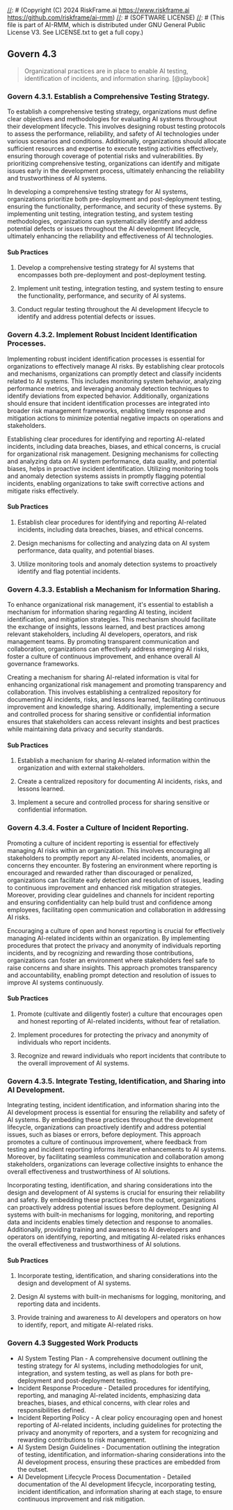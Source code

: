 [//]: # (COPYRIGHT)
[//]: # (RiskFrame.ai - AI Risk Management and Resilience Framework)
[//]: # (Copyright (C) 2024 RiskFrame.ai https://www.riskframe.ai https://github.com/riskframe/ai-rmm)
[//]: # (SOFTWARE LICENSE)
[//]: # (This file is part of AI-RMM, which is distributed under GNU General Public License V3. See LICENSE.txt to get a full copy.)
    
## Govern 4.3
> Organizational practices are in place to enable AI testing, identification of incidents, and information sharing. [@playbook]

### Govern 4.3.1. Establish a Comprehensive Testing Strategy.

To establish a comprehensive testing strategy, organizations must define clear objectives and methodologies for evaluating AI systems throughout their development lifecycle. This involves designing robust testing protocols to assess the performance, reliability, and safety of AI technologies under various scenarios and conditions. Additionally, organizations should allocate sufficient resources and expertise to execute testing activities effectively, ensuring thorough coverage of potential risks and vulnerabilities. By prioritizing comprehensive testing, organizations can identify and mitigate issues early in the development process, ultimately enhancing the reliability and trustworthiness of AI systems.

In developing a comprehensive testing strategy for AI systems, organizations prioritize both pre-deployment and post-deployment testing, ensuring the functionality, performance, and security of these systems. By implementing unit testing, integration testing, and system testing methodologies, organizations can systematically identify and address potential defects or issues throughout the AI development lifecycle, ultimately enhancing the reliability and effectiveness of AI technologies.

#### Sub Practices

1. Develop a comprehensive testing strategy for AI systems that encompasses both pre-deployment and post-deployment testing.

2. Implement unit testing, integration testing, and system testing to ensure the functionality, performance, and security of AI systems.

3. Conduct regular testing throughout the AI development lifecycle to identify and address potential defects or issues.

### Govern 4.3.2. Implement Robust Incident Identification Processes.

Implementing robust incident identification processes is essential for organizations to effectively manage AI risks. By establishing clear protocols and mechanisms, organizations can promptly detect and classify incidents related to AI systems. This includes monitoring system behavior, analyzing performance metrics, and leveraging anomaly detection techniques to identify deviations from expected behavior. Additionally, organizations should ensure that incident identification processes are integrated into broader risk management frameworks, enabling timely response and mitigation actions to minimize potential negative impacts on operations and stakeholders.

Establishing clear procedures for identifying and reporting AI-related incidents, including data breaches, biases, and ethical concerns, is crucial for organizational risk management. Designing mechanisms for collecting and analyzing data on AI system performance, data quality, and potential biases, helps in proactive incident identification. Utilizing monitoring tools and anomaly detection systems assists in promptly flagging potential incidents, enabling organizations to take swift corrective actions and mitigate risks effectively.

#### Sub Practices

1. Establish clear procedures for identifying and reporting AI-related incidents, including data breaches, biases, and ethical concerns.

2. Design mechanisms for collecting and analyzing data on AI system performance, data quality, and potential biases.

3. Utilize monitoring tools and anomaly detection systems to proactively identify and flag potential incidents.

### Govern 4.3.3. Establish a Mechanism for Information Sharing.

To enhance organizational risk management, it's essential to establish a mechanism for information sharing regarding AI testing, incident identification, and mitigation strategies. This mechanism should facilitate the exchange of insights, lessons learned, and best practices among relevant stakeholders, including AI developers, operators, and risk management teams. By promoting transparent communication and collaboration, organizations can effectively address emerging AI risks, foster a culture of continuous improvement, and enhance overall AI governance frameworks.

Creating a mechanism for sharing AI-related information is vital for enhancing organizational risk management and promoting transparency and collaboration. This involves establishing a centralized repository for documenting AI incidents, risks, and lessons learned, facilitating continuous improvement and knowledge sharing. Additionally, implementing a secure and controlled process for sharing sensitive or confidential information ensures that stakeholders can access relevant insights and best practices while maintaining data privacy and security standards.

#### Sub Practices

1. Establish a mechanism for sharing AI-related information within the organization and with external stakeholders.

2. Create a centralized repository for documenting AI incidents, risks, and lessons learned.

3. Implement a secure and controlled process for sharing sensitive or confidential information.

### Govern 4.3.4. Foster a Culture of Incident Reporting.

Promoting a culture of incident reporting is essential for effectively managing AI risks within an organization. This involves encouraging all stakeholders to promptly report any AI-related incidents, anomalies, or concerns they encounter. By fostering an environment where reporting is encouraged and rewarded rather than discouraged or penalized, organizations can facilitate early detection and resolution of issues, leading to continuous improvement and enhanced risk mitigation strategies. Moreover, providing clear guidelines and channels for incident reporting and ensuring confidentiality can help build trust and confidence among employees, facilitating open communication and collaboration in addressing AI risks.

Encouraging a culture of open and honest reporting is crucial for effectively managing AI-related incidents within an organization. By implementing procedures that protect the privacy and anonymity of individuals reporting incidents, and by recognizing and rewarding those contributions, organizations can foster an environment where stakeholders feel safe to raise concerns and share insights. This approach promotes transparency and accountability, enabling prompt detection and resolution of issues to improve AI systems continuously.

#### Sub Practices

1. Promote (cultivate and diligently foster) a culture that encourages open and honest reporting of AI-related incidents, without fear of retaliation.

2. Implement procedures for protecting the privacy and anonymity of individuals who report incidents.

3. Recognize and reward individuals who report incidents that contribute to the overall improvement of AI systems.

### Govern 4.3.5. Integrate Testing, Identification, and Sharing into AI Development.

Integrating testing, incident identification, and information sharing into the AI development process is essential for ensuring the reliability and safety of AI systems. By embedding these practices throughout the development lifecycle, organizations can proactively identify and address potential issues, such as biases or errors, before deployment. This approach promotes a culture of continuous improvement, where feedback from testing and incident reporting informs iterative enhancements to AI systems. Moreover, by facilitating seamless communication and collaboration among stakeholders, organizations can leverage collective insights to enhance the overall effectiveness and trustworthiness of AI solutions.

Incorporating testing, identification, and sharing considerations into the design and development of AI systems is crucial for ensuring their reliability and safety. By embedding these practices from the outset, organizations can proactively address potential issues before deployment. Designing AI systems with built-in mechanisms for logging, monitoring, and reporting data and incidents enables timely detection and response to anomalies. Additionally, providing training and awareness to AI developers and operators on identifying, reporting, and mitigating AI-related risks enhances the overall effectiveness and trustworthiness of AI solutions.

#### Sub Practices

1. Incorporate testing, identification, and sharing considerations into the design and development of AI systems.

2. Design AI systems with built-in mechanisms for logging, monitoring, and reporting data and incidents.

3. Provide training and awareness to AI developers and operators on how to identify, report, and mitigate AI-related risks.

### Govern 4.3 Suggested Work Products

* AI System Testing Plan - A comprehensive document outlining the testing strategy for AI systems, including methodologies for unit, integration, and system testing, as well as plans for both pre-deployment and post-deployment testing.
* Incident Response Procedure - Detailed procedures for identifying, reporting, and managing AI-related incidents, emphasizing data breaches, biases, and ethical concerns, with clear roles and responsibilities defined.
* Incident Reporting Policy - A clear policy encouraging open and honest reporting of AI-related incidents, including guidelines for protecting the privacy and anonymity of reporters, and a system for recognizing and rewarding contributions to risk management.
* AI System Design Guidelines - Documentation outlining the integration of testing, identification, and information-sharing considerations into the AI development process, ensuring these practices are embedded from the outset.
* AI Development Lifecycle Process Documentation - Detailed documentation of the AI development lifecycle, incorporating testing, incident identification, and information sharing at each stage, to ensure continuous improvement and risk mitigation.
